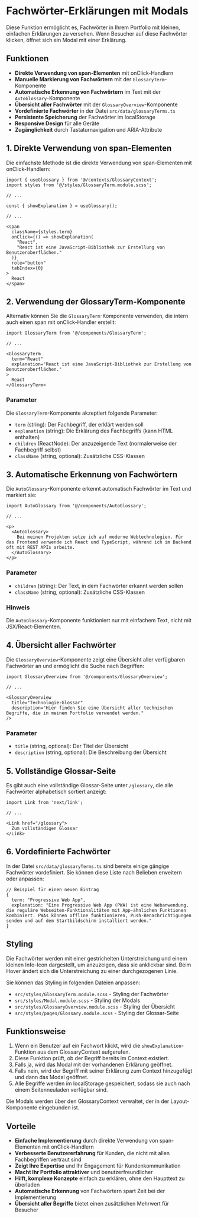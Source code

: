 # Fachwörter-Erklärungen mit Modals

Diese Funktion ermöglicht es, Fachwörter in Ihrem Portfolio mit kleinen, einfachen Erklärungen zu versehen. Wenn Besucher auf diese Fachwörter klicken, öffnet sich ein Modal mit einer Erklärung.

## Funktionen

- **Direkte Verwendung von span-Elementen** mit onClick-Handlern
- **Manuelle Markierung von Fachwörtern** mit der `GlossaryTerm`-Komponente
- **Automatische Erkennung von Fachwörtern** im Text mit der `AutoGlossary`-Komponente
- **Übersicht aller Fachwörter** mit der `GlossaryOverview`-Komponente
- **Vordefinierte Fachwörter** in der Datei `src/data/glossaryTerms.ts`
- **Persistente Speicherung** der Fachwörter im localStorage
- **Responsive Design** für alle Geräte
- **Zugänglichkeit** durch Tastaturnavigation und ARIA-Attribute

## 1. Direkte Verwendung von span-Elementen

Die einfachste Methode ist die direkte Verwendung von span-Elementen mit onClick-Handlern:

```tsx
import { useGlossary } from '@/contexts/GlossaryContext';
import styles from '@/styles/GlossaryTerm.module.scss';

// ...

const { showExplanation } = useGlossary();

// ...

<span 
  className={styles.term}
  onClick={() => showExplanation(
    "React", 
    "React ist eine JavaScript-Bibliothek zur Erstellung von Benutzeroberflächen."
  )}
  role="button"
  tabIndex={0}
>
  React
</span>
```

## 2. Verwendung der GlossaryTerm-Komponente

Alternativ können Sie die `GlossaryTerm`-Komponente verwenden, die intern auch einen span mit onClick-Handler erstellt:

```tsx
import GlossaryTerm from '@/components/GlossaryTerm';

// ...

<GlossaryTerm 
  term="React" 
  explanation="React ist eine JavaScript-Bibliothek zur Erstellung von Benutzeroberflächen."
>
  React
</GlossaryTerm>
```

### Parameter

Die `GlossaryTerm`-Komponente akzeptiert folgende Parameter:

- `term` (string): Der Fachbegriff, der erklärt werden soll
- `explanation` (string): Die Erklärung des Fachbegriffs (kann HTML enthalten)
- `children` (ReactNode): Der anzuzeigende Text (normalerweise der Fachbegriff selbst)
- `className` (string, optional): Zusätzliche CSS-Klassen

## 3. Automatische Erkennung von Fachwörtern

Die `AutoGlossary`-Komponente erkennt automatisch Fachwörter im Text und markiert sie:

```tsx
import AutoGlossary from '@/components/AutoGlossary';

// ...

<p>
  <AutoGlossary>
    Bei meinen Projekten setze ich auf moderne Webtechnologien. Für das Frontend verwende ich React und TypeScript, während ich im Backend oft mit REST APIs arbeite.
  </AutoGlossary>
</p>
```

### Parameter

- `children` (string): Der Text, in dem Fachwörter erkannt werden sollen
- `className` (string, optional): Zusätzliche CSS-Klassen

### Hinweis

Die `AutoGlossary`-Komponente funktioniert nur mit einfachem Text, nicht mit JSX/React-Elementen.

## 4. Übersicht aller Fachwörter

Die `GlossaryOverview`-Komponente zeigt eine Übersicht aller verfügbaren Fachwörter an und ermöglicht die Suche nach Begriffen:

```tsx
import GlossaryOverview from '@/components/GlossaryOverview';

// ...

<GlossaryOverview 
  title="Technologie-Glossar" 
  description="Hier finden Sie eine Übersicht aller technischen Begriffe, die in meinem Portfolio verwendet werden."
/>
```

### Parameter

- `title` (string, optional): Der Titel der Übersicht
- `description` (string, optional): Die Beschreibung der Übersicht

## 5. Vollständige Glossar-Seite

Es gibt auch eine vollständige Glossar-Seite unter `/glossary`, die alle Fachwörter alphabetisch sortiert anzeigt:

```tsx
import Link from 'next/link';

// ...

<Link href="/glossary">
  Zum vollständigen Glossar
</Link>
```

## 6. Vordefinierte Fachwörter

In der Datei `src/data/glossaryTerms.ts` sind bereits einige gängige Fachwörter vordefiniert. Sie können diese Liste nach Belieben erweitern oder anpassen:

```tsx
// Beispiel für einen neuen Eintrag
{
  term: "Progressive Web App",
  explanation: "Eine Progressive Web App (PWA) ist eine Webanwendung, die reguläre Webseiten-Funktionalitäten mit App-ähnlichen Funktionen kombiniert. PWAs können offline funktionieren, Push-Benachrichtigungen senden und auf dem Startbildschirm installiert werden."
}
```

## Styling

Die Fachwörter werden mit einer gestrichelten Unterstreichung und einem kleinen Info-Icon dargestellt, um anzuzeigen, dass sie anklickbar sind. Beim Hover ändert sich die Unterstreichung zu einer durchgezogenen Linie.

Sie können das Styling in folgenden Dateien anpassen:
- `src/styles/GlossaryTerm.module.scss` - Styling der Fachwörter
- `src/styles/Modal.module.scss` - Styling der Modals
- `src/styles/GlossaryOverview.module.scss` - Styling der Übersicht
- `src/styles/pages/Glossary.module.scss` - Styling der Glossar-Seite

## Funktionsweise

1. Wenn ein Benutzer auf ein Fachwort klickt, wird die `showExplanation`-Funktion aus dem GlossaryContext aufgerufen.
2. Diese Funktion prüft, ob der Begriff bereits im Context existiert.
3. Falls ja, wird das Modal mit der vorhandenen Erklärung geöffnet.
4. Falls nein, wird der Begriff mit seiner Erklärung zum Context hinzugefügt und dann das Modal geöffnet.
5. Alle Begriffe werden im localStorage gespeichert, sodass sie auch nach einem Seitenneuladen verfügbar sind.

Die Modals werden über den GlossaryContext verwaltet, der in der Layout-Komponente eingebunden ist.

## Vorteile

- **Einfache Implementierung** durch direkte Verwendung von span-Elementen mit onClick-Handlern
- **Verbesserte Benutzererfahrung** für Kunden, die nicht mit allen Fachbegriffen vertraut sind
- **Zeigt Ihre Expertise** und Ihr Engagement für Kundenkommunikation
- **Macht Ihr Portfolio attraktiver** und benutzerfreundlicher
- **Hilft, komplexe Konzepte** einfach zu erklären, ohne den Haupttext zu überladen
- **Automatische Erkennung** von Fachwörtern spart Zeit bei der Implementierung
- **Übersicht aller Begriffe** bietet einen zusätzlichen Mehrwert für Besucher